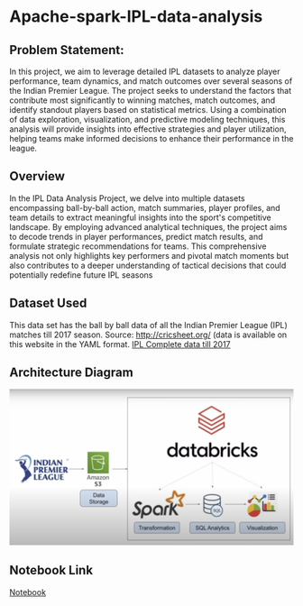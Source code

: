 # Apache-spark-IPL-data-analysis

## Problem Statement:
In this project, we aim to leverage detailed IPL datasets to analyze player performance, team dynamics, and match outcomes over several seasons of the Indian Premier League. The project seeks to understand the factors that contribute most significantly to winning matches, match outcomes, and identify standout players based on statistical metrics. Using a combination of data exploration, visualization, and predictive modeling techniques, this analysis will provide insights into effective strategies and player utilization, helping teams make informed decisions to enhance their performance in the league.

## Overview
In the IPL Data Analysis Project, we delve into multiple datasets encompassing ball-by-ball action, match summaries, player profiles, and team details to extract meaningful insights into the sport's competitive landscape.
By employing advanced analytical techniques, the project aims to decode trends in player performances, predict match results, and formulate strategic recommendations for teams.
This comprehensive analysis not only highlights key performers and pivotal match moments but also contributes to a deeper understanding of tactical decisions that could potentially redefine future IPL seasons

## Dataset Used
This data set has the ball by ball data of all the Indian Premier League (IPL) matches till 2017 season. 
Source: http://cricsheet.org/ (data is available on this website in the YAML format. 
[IPL Complete data till 2017](https://www.kaggle.com/datasets/oneplustricks/ipl-complete-data-till-2017)

## Architecture Diagram
![Architecture Diagram](https://github.com/viraj473/Apache-spark-IPL-data-analysis/blob/main/Architecture.png?raw=true)


## Notebook Link
[Notebook](https://databricks-prod-cloudfront.cloud.databricks.com/public/4027ec902e239c93eaaa8714f173bcfc/2571796696835569/2623988613253613/558343188337102/latest.html)
